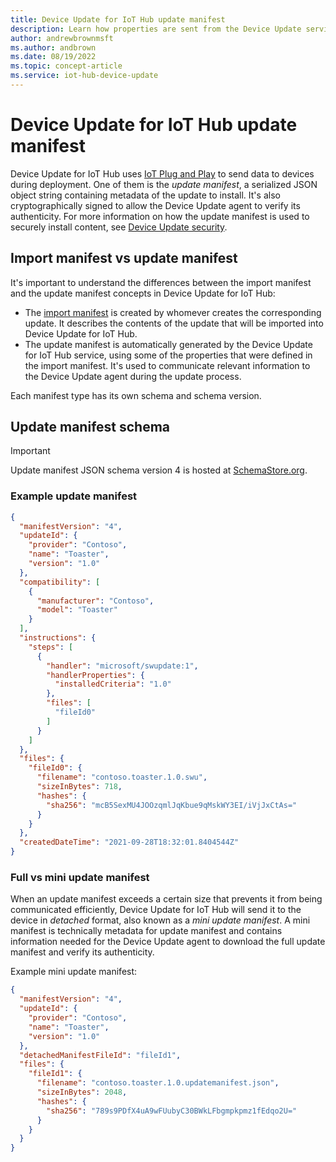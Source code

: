 ```yaml
---
title: Device Update for IoT Hub update manifest
description: Learn how properties are sent from the Device Update service to the device during an update
author: andrewbrownmsft
ms.author: andbrown
ms.date: 08/19/2022
ms.topic: concept-article
ms.service: iot-hub-device-update
---
```



# Device Update for IoT Hub update manifest

Device Update for IoT Hub uses [IoT Plug and Play](./device-update-plug-and-play.md) to send data to devices during deployment. One of them is the _update manifest_, a serialized JSON object string containing metadata of the update to install. It's also cryptographically signed to allow the Device Update agent to verify its authenticity. For more information on how the update manifest is used to securely install content, see [Device Update security](./device-update-security.md).

## Import manifest vs update manifest

It's important to understand the differences between the import manifest and the update manifest concepts in Device Update for IoT Hub:

* The [import manifest](./import-concepts.md) is created by whomever creates the corresponding update. It describes the contents of the update that will be imported into Device Update for IoT Hub.
* The update manifest is automatically generated by the Device Update for IoT Hub service, using some of the properties that were defined in the import manifest. It's used to communicate relevant information to the Device Update agent during the update process.

Each manifest type has its own schema and schema version.

## Update manifest schema

> [!IMPORTANT]
> Update manifest JSON schema version 4 is hosted at [SchemaStore.org](https://json.schemastore.org/azure-deviceupdate-update-manifest-4.json).

### Example update manifest

```JSON
{
  "manifestVersion": "4",
  "updateId": {
    "provider": "Contoso",
    "name": "Toaster",
    "version": "1.0"
  },
  "compatibility": [
    {
      "manufacturer": "Contoso",
      "model": "Toaster"
    }
  ],
  "instructions": {
    "steps": [
      {
        "handler": "microsoft/swupdate:1",
        "handlerProperties": {
          "installedCriteria": "1.0"
        },
        "files": [
          "fileId0"
        ]
      }
    ]
  },
  "files": {
    "fileId0": {
      "filename": "contoso.toaster.1.0.swu",
      "sizeInBytes": 718,
      "hashes": {
        "sha256": "mcB5SexMU4JOOzqmlJqKbue9qMskWY3EI/iVjJxCtAs="
      }
    }
  },
  "createdDateTime": "2021-09-28T18:32:01.8404544Z"
}
```

### Full vs mini update manifest

When an update manifest exceeds a certain size that prevents it from being communicated efficiently, Device Update for IoT Hub will send it to the device in _detached_ format, also known as a _mini update manifest_. A mini manifest is technically metadata for update manifest and contains information needed for the Device Update agent to download the full update manifest and verify its authenticity.

Example mini update manifest:

```json
{
  "manifestVersion": "4",
  "updateId": {
    "provider": "Contoso",
    "name": "Toaster",
    "version": "1.0"
  },
  "detachedManifestFileId": "fileId1",
  "files": {
    "fileId1": {
      "filename": "contoso.toaster.1.0.updatemanifest.json",
      "sizeInBytes": 2048,
      "hashes": {
        "sha256": "789s9PDfX4uA9wFUubyC30BWkLFbgmpkpmz1fEdqo2U="
      }
    }
  }
}
```

